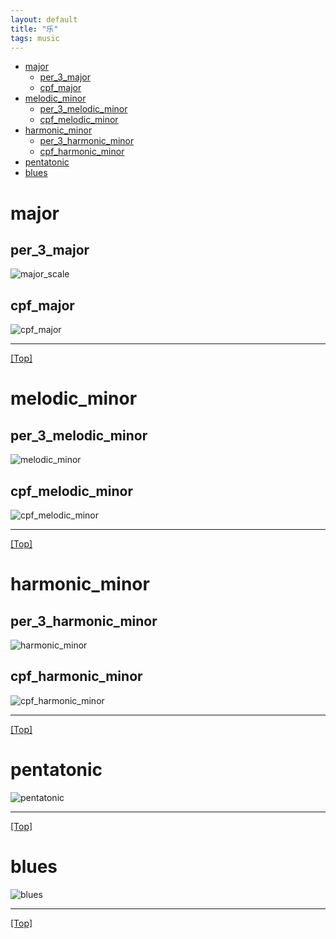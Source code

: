 ```yaml
---
layout: default
title: "乐"
tags: music
---
```


- [major](#major)
  - [per\_3\_major](#per_3_major)
  - [cpf\_major](#cpf_major)
- [melodic\_minor](#melodic_minor)
  - [per\_3\_melodic\_minor](#per_3_melodic_minor)
  - [cpf\_melodic\_minor](#cpf_melodic_minor)
- [harmonic\_minor](#harmonic_minor)
  - [per\_3\_harmonic\_minor](#per_3_harmonic_minor)
  - [cpf\_harmonic\_minor](#cpf_harmonic_minor)
- [pentatonic](#pentatonic)
- [blues](#blues)

# major
## per_3_major
![major_scale](../assets/img/major_scale.png "major_scale")
## cpf_major
![cpf_major](../assets/img/cpf_major.png "cpf_major")

***
[[Top]](#top)

# melodic_minor
## per_3_melodic_minor
![melodic_minor](../assets/img/melodic_minor.png "melodic_minor")
## cpf_melodic_minor
![cpf_melodic_minor](../assets/img/cpf_melodic_minor.png "cpf_melodic_minor")
***
[[Top]](#top)

# harmonic_minor
## per_3_harmonic_minor
![harmonic_minor](../assets/img/harmonic_minor.png "harmonic_minor")
## cpf_harmonic_minor
![cpf_harmonic_minor](../assets/img/cpf_harmonic_minor.png "cpf_harmonic_minor")
***
[[Top]](#top)

# pentatonic
![pentatonic](../assets/img/pentatonic.png "pentatonic")
***
[[Top]](#top)

# blues
![blues](../assets/img/blues.png "blues")
***
[[Top]](#top)